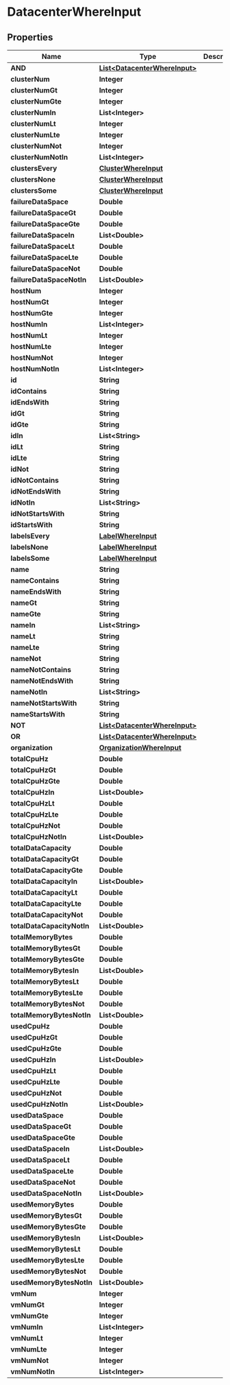 

# DatacenterWhereInput


## Properties

Name | Type | Description | Notes
------------ | ------------- | ------------- | -------------
**AND** | [**List&lt;DatacenterWhereInput&gt;**](DatacenterWhereInput.md) |  |  [optional]
**clusterNum** | **Integer** |  |  [optional]
**clusterNumGt** | **Integer** |  |  [optional]
**clusterNumGte** | **Integer** |  |  [optional]
**clusterNumIn** | **List&lt;Integer&gt;** |  |  [optional]
**clusterNumLt** | **Integer** |  |  [optional]
**clusterNumLte** | **Integer** |  |  [optional]
**clusterNumNot** | **Integer** |  |  [optional]
**clusterNumNotIn** | **List&lt;Integer&gt;** |  |  [optional]
**clustersEvery** | [**ClusterWhereInput**](ClusterWhereInput.md) |  |  [optional]
**clustersNone** | [**ClusterWhereInput**](ClusterWhereInput.md) |  |  [optional]
**clustersSome** | [**ClusterWhereInput**](ClusterWhereInput.md) |  |  [optional]
**failureDataSpace** | **Double** |  |  [optional]
**failureDataSpaceGt** | **Double** |  |  [optional]
**failureDataSpaceGte** | **Double** |  |  [optional]
**failureDataSpaceIn** | **List&lt;Double&gt;** |  |  [optional]
**failureDataSpaceLt** | **Double** |  |  [optional]
**failureDataSpaceLte** | **Double** |  |  [optional]
**failureDataSpaceNot** | **Double** |  |  [optional]
**failureDataSpaceNotIn** | **List&lt;Double&gt;** |  |  [optional]
**hostNum** | **Integer** |  |  [optional]
**hostNumGt** | **Integer** |  |  [optional]
**hostNumGte** | **Integer** |  |  [optional]
**hostNumIn** | **List&lt;Integer&gt;** |  |  [optional]
**hostNumLt** | **Integer** |  |  [optional]
**hostNumLte** | **Integer** |  |  [optional]
**hostNumNot** | **Integer** |  |  [optional]
**hostNumNotIn** | **List&lt;Integer&gt;** |  |  [optional]
**id** | **String** |  |  [optional]
**idContains** | **String** |  |  [optional]
**idEndsWith** | **String** |  |  [optional]
**idGt** | **String** |  |  [optional]
**idGte** | **String** |  |  [optional]
**idIn** | **List&lt;String&gt;** |  |  [optional]
**idLt** | **String** |  |  [optional]
**idLte** | **String** |  |  [optional]
**idNot** | **String** |  |  [optional]
**idNotContains** | **String** |  |  [optional]
**idNotEndsWith** | **String** |  |  [optional]
**idNotIn** | **List&lt;String&gt;** |  |  [optional]
**idNotStartsWith** | **String** |  |  [optional]
**idStartsWith** | **String** |  |  [optional]
**labelsEvery** | [**LabelWhereInput**](LabelWhereInput.md) |  |  [optional]
**labelsNone** | [**LabelWhereInput**](LabelWhereInput.md) |  |  [optional]
**labelsSome** | [**LabelWhereInput**](LabelWhereInput.md) |  |  [optional]
**name** | **String** |  |  [optional]
**nameContains** | **String** |  |  [optional]
**nameEndsWith** | **String** |  |  [optional]
**nameGt** | **String** |  |  [optional]
**nameGte** | **String** |  |  [optional]
**nameIn** | **List&lt;String&gt;** |  |  [optional]
**nameLt** | **String** |  |  [optional]
**nameLte** | **String** |  |  [optional]
**nameNot** | **String** |  |  [optional]
**nameNotContains** | **String** |  |  [optional]
**nameNotEndsWith** | **String** |  |  [optional]
**nameNotIn** | **List&lt;String&gt;** |  |  [optional]
**nameNotStartsWith** | **String** |  |  [optional]
**nameStartsWith** | **String** |  |  [optional]
**NOT** | [**List&lt;DatacenterWhereInput&gt;**](DatacenterWhereInput.md) |  |  [optional]
**OR** | [**List&lt;DatacenterWhereInput&gt;**](DatacenterWhereInput.md) |  |  [optional]
**organization** | [**OrganizationWhereInput**](OrganizationWhereInput.md) |  |  [optional]
**totalCpuHz** | **Double** |  |  [optional]
**totalCpuHzGt** | **Double** |  |  [optional]
**totalCpuHzGte** | **Double** |  |  [optional]
**totalCpuHzIn** | **List&lt;Double&gt;** |  |  [optional]
**totalCpuHzLt** | **Double** |  |  [optional]
**totalCpuHzLte** | **Double** |  |  [optional]
**totalCpuHzNot** | **Double** |  |  [optional]
**totalCpuHzNotIn** | **List&lt;Double&gt;** |  |  [optional]
**totalDataCapacity** | **Double** |  |  [optional]
**totalDataCapacityGt** | **Double** |  |  [optional]
**totalDataCapacityGte** | **Double** |  |  [optional]
**totalDataCapacityIn** | **List&lt;Double&gt;** |  |  [optional]
**totalDataCapacityLt** | **Double** |  |  [optional]
**totalDataCapacityLte** | **Double** |  |  [optional]
**totalDataCapacityNot** | **Double** |  |  [optional]
**totalDataCapacityNotIn** | **List&lt;Double&gt;** |  |  [optional]
**totalMemoryBytes** | **Double** |  |  [optional]
**totalMemoryBytesGt** | **Double** |  |  [optional]
**totalMemoryBytesGte** | **Double** |  |  [optional]
**totalMemoryBytesIn** | **List&lt;Double&gt;** |  |  [optional]
**totalMemoryBytesLt** | **Double** |  |  [optional]
**totalMemoryBytesLte** | **Double** |  |  [optional]
**totalMemoryBytesNot** | **Double** |  |  [optional]
**totalMemoryBytesNotIn** | **List&lt;Double&gt;** |  |  [optional]
**usedCpuHz** | **Double** |  |  [optional]
**usedCpuHzGt** | **Double** |  |  [optional]
**usedCpuHzGte** | **Double** |  |  [optional]
**usedCpuHzIn** | **List&lt;Double&gt;** |  |  [optional]
**usedCpuHzLt** | **Double** |  |  [optional]
**usedCpuHzLte** | **Double** |  |  [optional]
**usedCpuHzNot** | **Double** |  |  [optional]
**usedCpuHzNotIn** | **List&lt;Double&gt;** |  |  [optional]
**usedDataSpace** | **Double** |  |  [optional]
**usedDataSpaceGt** | **Double** |  |  [optional]
**usedDataSpaceGte** | **Double** |  |  [optional]
**usedDataSpaceIn** | **List&lt;Double&gt;** |  |  [optional]
**usedDataSpaceLt** | **Double** |  |  [optional]
**usedDataSpaceLte** | **Double** |  |  [optional]
**usedDataSpaceNot** | **Double** |  |  [optional]
**usedDataSpaceNotIn** | **List&lt;Double&gt;** |  |  [optional]
**usedMemoryBytes** | **Double** |  |  [optional]
**usedMemoryBytesGt** | **Double** |  |  [optional]
**usedMemoryBytesGte** | **Double** |  |  [optional]
**usedMemoryBytesIn** | **List&lt;Double&gt;** |  |  [optional]
**usedMemoryBytesLt** | **Double** |  |  [optional]
**usedMemoryBytesLte** | **Double** |  |  [optional]
**usedMemoryBytesNot** | **Double** |  |  [optional]
**usedMemoryBytesNotIn** | **List&lt;Double&gt;** |  |  [optional]
**vmNum** | **Integer** |  |  [optional]
**vmNumGt** | **Integer** |  |  [optional]
**vmNumGte** | **Integer** |  |  [optional]
**vmNumIn** | **List&lt;Integer&gt;** |  |  [optional]
**vmNumLt** | **Integer** |  |  [optional]
**vmNumLte** | **Integer** |  |  [optional]
**vmNumNot** | **Integer** |  |  [optional]
**vmNumNotIn** | **List&lt;Integer&gt;** |  |  [optional]




